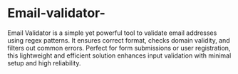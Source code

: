 # Email-validator-
Email Validator is a simple yet powerful tool to validate email addresses using regex patterns. It ensures correct format, checks domain validity, and filters out common errors. Perfect for form submissions or user registration, this lightweight and efficient solution enhances input validation with minimal setup and high reliability.
